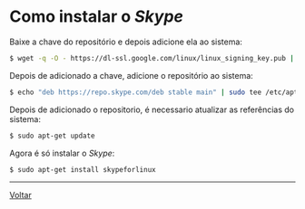 # Como instalar o _Skype_

Baixe a chave do repositório e depois adicione ela ao sistema:
```bash
$ wget -q -O - https://dl-ssl.google.com/linux/linux_signing_key.pub | sudo apt-key add -
```

Depois de adicionado a chave, adicione o repositório ao sistema:
```bash
$ echo "deb https://repo.skype.com/deb stable main" | sudo tee /etc/apt/sources.list.d/skypeforlinux.list
```

Depois de adicionado o repositorio, é necessario atualizar as referências do sistema:
```bash
$ sudo apt-get update
```

Agora é só instalar o _Skype_:
```bash
$ sudo apt-get install skypeforlinux
```

-----

[Voltar](README.md)